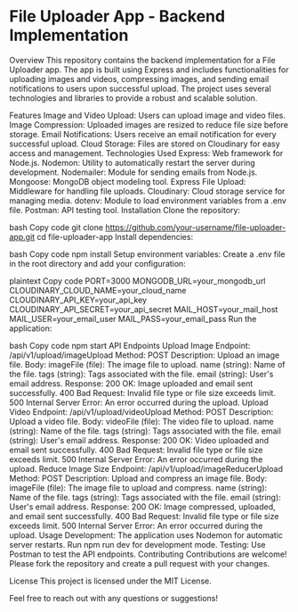 
# File Uploader App - Backend Implementation

Overview
This repository contains the backend implementation for a File Uploader app. The app is built using Express and includes functionalities for uploading images and videos, compressing images, and sending email notifications to users upon successful upload. The project uses several technologies and libraries to provide a robust and scalable solution.

Features
Image and Video Upload: Users can upload image and video files.
Image Compression: Uploaded images are resized to reduce file size before storage.
Email Notifications: Users receive an email notification for every successful upload.
Cloud Storage: Files are stored on Cloudinary for easy access and management.
Technologies Used
Express: Web framework for Node.js.
Nodemon: Utility to automatically restart the server during development.
Nodemailer: Module for sending emails from Node.js.
Mongoose: MongoDB object modeling tool.
Express File Upload: Middleware for handling file uploads.
Cloudinary: Cloud storage service for managing media.
dotenv: Module to load environment variables from a .env file.
Postman: API testing tool.
Installation
Clone the repository:

bash
Copy code
git clone https://github.com/your-username/file-uploader-app.git
cd file-uploader-app
Install dependencies:

bash
Copy code
npm install
Setup environment variables:
Create a .env file in the root directory and add your configuration:

plaintext
Copy code
PORT=3000
MONGODB_URL=your_mongodb_url
CLOUDINARY_CLOUD_NAME=your_cloud_name
CLOUDINARY_API_KEY=your_api_key
CLOUDINARY_API_SECRET=your_api_secret
MAIL_HOST=your_mail_host
MAIL_USER=your_email_user
MAIL_PASS=your_email_pass
Run the application:

bash
Copy code
npm start
API Endpoints
Upload Image
Endpoint: /api/v1/upload/imageUpload
Method: POST
Description: Upload an image file.
Body:
imageFile (file): The image file to upload.
name (string): Name of the file.
tags (string): Tags associated with the file.
email (string): User's email address.
Response:
200 OK: Image uploaded and email sent successfully.
400 Bad Request: Invalid file type or file size exceeds limit.
500 Internal Server Error: An error occurred during the upload.
Upload Video
Endpoint: /api/v1/upload/videoUpload
Method: POST
Description: Upload a video file.
Body:
videoFile (file): The video file to upload.
name (string): Name of the file.
tags (string): Tags associated with the file.
email (string): User's email address.
Response:
200 OK: Video uploaded and email sent successfully.
400 Bad Request: Invalid file type or file size exceeds limit.
500 Internal Server Error: An error occurred during the upload.
Reduce Image Size
Endpoint: /api/v1/upload/imageReducerUpload
Method: POST
Description: Upload and compress an image file.
Body:
imageFile (file): The image file to upload and compress.
name (string): Name of the file.
tags (string): Tags associated with the file.
email (string): User's email address.
Response:
200 OK: Image compressed, uploaded, and email sent successfully.
400 Bad Request: Invalid file type or file size exceeds limit.
500 Internal Server Error: An error occurred during the upload.
Usage
Development: The application uses Nodemon for automatic server restarts. Run npm run dev for development mode.
Testing: Use Postman to test the API endpoints.
Contributing
Contributions are welcome! Please fork the repository and create a pull request with your changes.

License
This project is licensed under the MIT License.


Feel free to reach out with any questions or suggestions!
